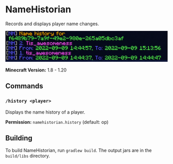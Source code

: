 # NameHistorian

Records and displays player name changes.

![Screenshot of /history command](docs/demo.png)

**Minecraft Version:** 1.8 - 1.20

## Commands

### `/history <player>`

Displays the name history of a player.

**Permission:** `namehistorian.history` (default: op)

## Building

To build NameHistorian, run `gradlew build`. The output jars are in the `build/libs` directory.
